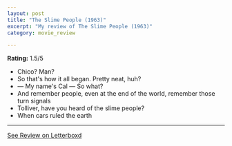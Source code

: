 ```yaml
---
layout: post
title: "The Slime People (1963)"
excerpt: "My review of The Slime People (1963)"
category: movie_review

---
```


**Rating:** 1.5/5

* Chico? Man?
* So that's how it all began. Pretty neat, huh?
* — My name's Cal — So what?
* And remember people, even at the end of the world, remember those turn signals
* Tolliver, have you heard of the slime people?
* When cars ruled the earth

<hr>

[See Review on Letterboxd](https://boxd.it/8ze0H7)
